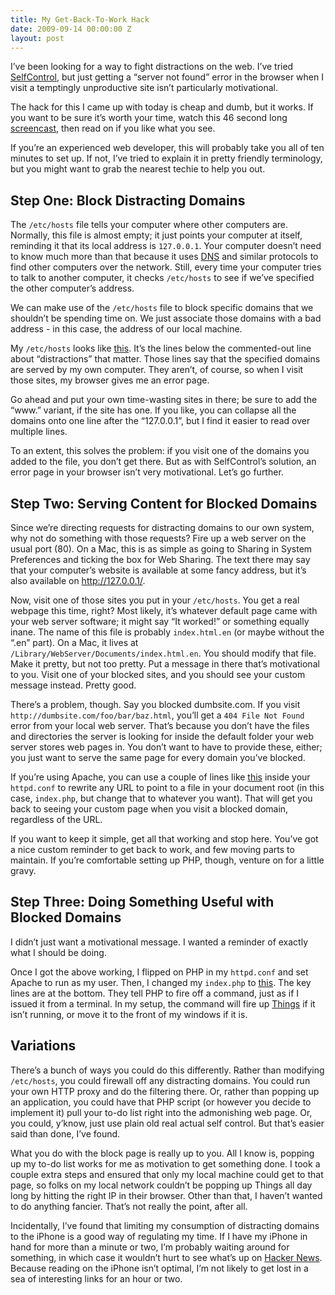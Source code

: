 ```yaml
---
title: My Get-Back-To-Work Hack
date: 2009-09-14 00:00:00 Z
layout: post
---
```





I’ve been looking for a way to fight distractions on the web. I’ve tried [SelfControl](http://visitsteve.com/work/selfcontrol/), but just getting a “server not found” error in the browser when I visit a temptingly unproductive site isn’t particularly motivational.

The hack for this I came up with today is cheap and dumb, but it works. If you want to be sure it’s worth your time, watch this 46 second long [screencast](http://screenr.com/Ix7), then read on if you like what you see.

If you’re an experienced web developer, this will probably take you all of ten minutes to set up. If not, I’ve tried to explain it in pretty friendly terminology, but you might want to grab the nearest techie to help you out.

Step One: Block Distracting Domains
-----------------------------------

The `/etc/hosts` file tells your computer where other computers are. Normally, this file is almost empty; it just points your computer at itself, reminding it that its local address is `127.0.0.1`. Your computer doesn’t need to know much more than that because it uses [DNS](http://en.wikipedia.org/wiki/Domain_Name_System) and similar protocols to find other computers over the network. Still, every time your computer tries to talk to another computer, it checks `/etc/hosts` to see if we’ve specified the other computer’s address.

We can make use of the `/etc/hosts` file to block specific domains that we shouldn’t be spending time on. We just associate those domains with a bad address - in this case, the address of our local machine.

My `/etc/hosts` looks like [this](http://gist.github.com/187138). It’s the lines below the commented-out line about “distractions” that matter. Those lines say that the specified domains are served by my own computer. They aren’t, of course, so when I visit those sites, my browser gives me an error page.

Go ahead and put your own time-wasting sites in there; be sure to add the “www.” variant, if the site has one. If you like, you can collapse all the domains onto one line after the “127.0.0.1”, but I find it easier to read over multiple lines.

To an extent, this solves the problem: if you visit one of the domains you added to the file, you don’t get there. But as with SelfControl’s solution, an error page in your browser isn’t very motivational. Let’s go further.

Step Two: Serving Content for Blocked Domains
---------------------------------------------

Since we’re directing requests for distracting domains to our own system, why not do something with those requests? Fire up a web server on the usual port (80). On a Mac, this is as simple as going to Sharing in System Preferences and ticking the box for Web Sharing. The text there may say that your computer’s website is available at some fancy address, but it’s also available on <http://127.0.0.1/>.

Now, visit one of those sites you put in your `/etc/hosts`. You get a real webpage this time, right? Most likely, it’s whatever default page came with your web server software; it might say “It worked!” or something equally inane. The name of this file is probably `index.html.en` (or maybe without the “.en” part). On a Mac, it lives at `/Library/WebServer/Documents/index.html.en`. You should modify that file. Make it pretty, but not too pretty. Put a message in there that’s motivational to you. Visit one of your blocked sites, and you should see your custom message instead. Pretty good.

There’s a problem, though. Say you blocked dumbsite.com. If you visit `http://dumbsite.com/foo/bar/baz.html`, you’ll get a `404 File Not Found` error from your local web server. That’s because you don’t have the files and directories the server is looking for inside the default folder your web server stores web pages in. You don’t want to have to provide these, either; you just want to serve the same page for every domain you’ve blocked.

If you’re using Apache, you can use a couple of lines like [this](http://gist.github.com/187146) inside your `httpd.conf` to rewrite any URL to point to a file in your document root (in this case, `index.php`, but change that to whatever you want). That will get you back to seeing your custom page when you visit a blocked domain, regardless of the URL.

If you want to keep it simple, get all that working and stop here. You’ve got a nice custom reminder to get back to work, and few moving parts to maintain. If you’re comfortable setting up PHP, though, venture on for a little gravy.

Step Three: Doing Something Useful with Blocked Domains
-------------------------------------------------------

I didn’t just want a motivational message. I wanted a reminder of exactly what I should be doing.

Once I got the above working, I flipped on PHP in my `httpd.conf` and set Apache to run as my user. Then, I changed my `index.php` to [this](http://gist.github.com/187147). The key lines are at the bottom. They tell PHP to fire off a command, just as if I issued it from a terminal. In my setup, the command will fire up [Things](http://culturedcode.com/things/) if it isn’t running, or move it to the front of my windows if it is.

Variations
----------

There’s a bunch of ways you could do this differently. Rather than modifying `/etc/hosts`, you could firewall off any distracting domains. You could run your own HTTP proxy and do the filtering there. Or, rather than popping up an application, you could have that PHP script (or however you decide to implement it) pull your to-do list right into the admonishing web page. Or, you could, y’know, just use plain old real actual self control. But that’s easier said than done, I’ve found.

What you do with the block page is really up to you. All I know is, popping up my to-do list works for me as motivation to get something done. I took a couple extra steps and ensured that only my local machine could get to that page, so folks on my local network couldn’t be popping up Things all day long by hitting the right IP in their browser. Other than that, I haven’t wanted to do anything fancier. That’s not really the point, after all.

Incidentally, I’ve found that limiting my consumption of distracting domains to the iPhone is a good way of regulating my time. If I have my iPhone in hand for more than a minute or two, I’m probably waiting around for something, in which case it wouldn’t hurt to see what’s up on [Hacker News](http://news.ycombinator.com/). Because reading on the iPhone isn’t optimal, I’m not likely to get lost in a sea of interesting links for an hour or two.
